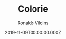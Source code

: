 ---
title: Colorie
github: https://github.com/ronv/colorie
demo: https://colorie.netlify.com
author: Ronalds Vilcins
date: 2019-11-09T00:00:00.000Z
ssg:
  - Jekyll
description: Colorie - Single column blog and portfolio Jekyll theme
draft: true
publish_date: '2019-09-16T19:47:17Z'
update_date: '2022-07-31T17:48:39Z'
github_star: 87
github_fork: 34
---